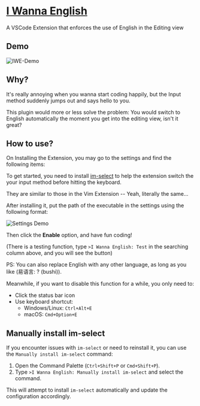 # [I Wanna English](https://github.com/HNRobert/I-Wanna-English)

A VSCode Extension that enforces the use of English in the Editing view

## Demo

![IWE-Demo](https://github.com/user-attachments/assets/d30bff5d-755e-4344-a6b6-c1f4e7cc4a8d)

## Why?

It's really annoying when you wanna start coding happily, but the Input method suddenly jumps out and says hello to you.

This plugin would more or less solve the problem: You would switch to English automatically the moment you get into the editing view, isn't it great?

## How to use?

On Installing the Extension, you may go to the settings and find the following items:

To get started, you need to install [im-select](https://github.com/daipeihust/im-select) to help the extension switch the your input method before hitting the keyboard.

They are similar to those in the Vim Extension -- Yeah, literally the same...

After installing it, put the path of the executable in the settings using the following format:

![Settings Demo](https://github.com/user-attachments/assets/d0ab8998-899c-45fc-9b9a-0c4e8c5be698)

Then click the **Enable** option, and have fun coding!

(There is a testing function, type `>I Wanna English: Test` in the searching column above, and you will see the button)

PS: You can also replace English with any other language, as long as you like (易语言: ? (bushi)).

Meanwhile, if you want to disable this function for a while, you only need to:

- Click the status bar icon
- Use keyboard shortcut:
  - Windows/Linux: `Ctrl+Alt+E`
  - macOS: `Cmd+Option+E`

## Manually install im-select

If you encounter issues with `im-select` or need to reinstall it, you can use the `Manually install im-select` command:

1. Open the Command Palette (`Ctrl+Shift+P` or `Cmd+Shift+P`).
2. Type `>I Wanna English: Manually install im-select` and select the command.

This will attempt to install `im-select` automatically and update the configuration accordingly.
